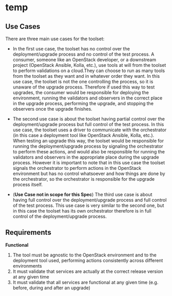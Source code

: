 # temp

Use Cases
---------

There are three main use cases for the toolset:

- In the first use case, the toolset has no control over the deployment/upgrade process and no control of the test process.
  A consumer, someone like an OpenStack developer, or a downstream project (OpenStack Ansible, Kolla, etc.), 
  use tools at will from the  toolset to perform validations on a cloud.They can choose to run as many tools from the toolset
  as they want and in whatever order they want. In this use case, the toolset is not the one controlling the process, so it is
  unaware of the upgrade process. Therefore if used this way to test upgrades, the consumer would be responsible for deploying
  the environment, running the validators and observers in the correct place in the upgrade process, performing the upgrade,
  and stopping the observers once the upgrade finishes.

- The second use case is about the toolset having partial control over the deployment/upgrade process but full control of the test process.
In this use case, the toolset uses a driver to communicate with the orchestrator (in this case a deployment tool like OpenStack Ansible, Kolla, etc.).
When testing an upgrade this way, the toolset would be responsible for running the deployment/upgrade process by signaling the orchestrator to perform these actions, and
would also be responsible for running the validators and observers in the appropriate place during the upgrade process. However it is important to note that in this use case
the toolset signals the orchestrator to perform actions in the OpenStack environment but has no control whatsoever and how things are done by the orchestrator, so the orchestrator
is responsible for the upgrade process itself.

- (**Use Case not in scope for this Spec**) The third use case is about having full control over the deployment/upgrade process and full control of the test process.
This use case is very similar to the second one, but in this case the toolset has its own orchestrator therefore is in full control of the deployment/upgrade process.


Requirements
------------

**Functional**

1. The tool must be agnostic to the OpenStack environment and to the deployment tool used, performing actions consistently
   across different environments
2. It must validate that services are actually at the correct release version at any given time
3. It must validate that all services are functional at any given time (e.g. before, during and after 
an upgrade)
